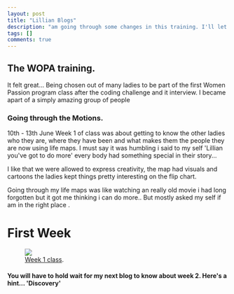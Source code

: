 ```yaml
---
layout: post
title: "Lillian Blogs"
description: "am going through some changes in this training. I'll let you in on some"
tags: []
comments: true
---
```


## The WOPA training. 

It felt great... Being chosen out of many ladies to be part of the first Women Passion program class after the coding challenge and it interview. I became apart of a simply amazing group of people

### Going through the Motions.

10th - 13th June
Week 1 of class was about getting to know the other ladies who they are, where they have been and what makes them the people they are now using life maps. I must say it was humbling i said to my self 'Lillian you've got to do more' every body had something special in their story...
 
I like that we were allowed to express creativity, the map had visuals and cartoons the ladies kept things pretty interesting on the flip chart.

Going through my life maps was like watching an really old movie i had long forgotten but it got me thinking i can do more.. But mostly asked my self if am in the right place .

# First Week

<figure>
	<a href="http://wopaoutbox.github.io/images/training_week1.jpg"><img src="http://wopaoutbox.github.io/images/training_week1.jpg
"></a>
	<figcaption><a href="http://wopaoutbox.github.io/images/training_week1.jpg
" title="First Week of Wopa class">Week 1 class</a>.</figcaption>
</figure>

#### You will have to hold wait for my next blog to know about week 2. Here's a hint... 'Discovery'